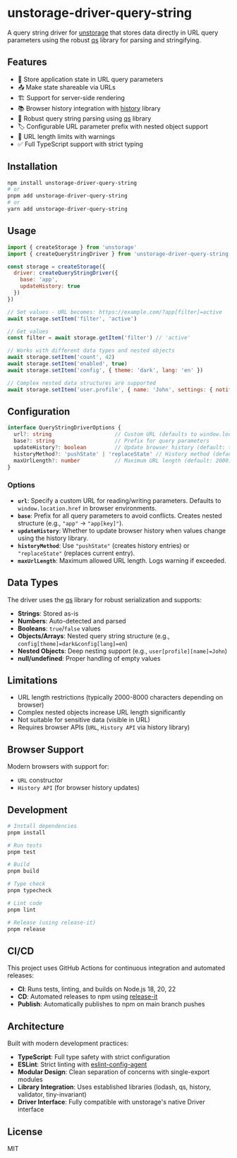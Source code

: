 # unstorage-driver-query-string

A query string driver for [unstorage](https://github.com/unjs/unstorage) that stores data directly in URL query parameters using the robust [qs](https://github.com/ljharb/qs) library for parsing and stringifying.

## Features

- 🔗 Store application state in URL query parameters
- 📤 Make state shareable via URLs
- 🏗️ Support for server-side rendering
- 📚 Browser history integration with [history](https://github.com/ReactTraining/history) library
- 🎯 Robust query string parsing using [qs](https://github.com/ljharb/qs) library
- 🏷️ Configurable URL parameter prefix with nested object support
- 📏 URL length limits with warnings
- ✅ Full TypeScript support with strict typing

## Installation

```bash
npm install unstorage-driver-query-string
# or
pnpm add unstorage-driver-query-string
# or
yarn add unstorage-driver-query-string
```

## Usage

```javascript
import { createStorage } from 'unstorage'
import { createQueryStringDriver } from 'unstorage-driver-query-string'

const storage = createStorage({
  driver: createQueryStringDriver({
    base: 'app',
    updateHistory: true
  })
})

// Set values - URL becomes: https://example.com/?app[filter]=active
await storage.setItem('filter', 'active')

// Get values
const filter = await storage.getItem('filter') // 'active'

// Works with different data types and nested objects
await storage.setItem('count', 42)
await storage.setItem('enabled', true)
await storage.setItem('config', { theme: 'dark', lang: 'en' })

// Complex nested data structures are supported
await storage.setItem('user.profile', { name: 'John', settings: { notifications: true } })
```

## Configuration

```typescript
interface QueryStringDriverOptions {
  url?: string                    // Custom URL (defaults to window.location)
  base?: string                   // Prefix for query parameters
  updateHistory?: boolean         // Update browser history (default: true)
  historyMethod?: 'pushState' | 'replaceState' // History method (default: 'pushState')
  maxUrlLength?: number           // Maximum URL length (default: 2000)
}
```

### Options

- **`url`**: Specify a custom URL for reading/writing parameters. Defaults to `window.location.href` in browser environments.
- **`base`**: Prefix for all query parameters to avoid conflicts. Creates nested structure (e.g., `"app"` → `"app[key]"`).
- **`updateHistory`**: Whether to update browser history when values change using the history library.
- **`historyMethod`**: Use `"pushState"` (creates history entries) or `"replaceState"` (replaces current entry).
- **`maxUrlLength`**: Maximum allowed URL length. Logs warning if exceeded.

## Data Types

The driver uses the [qs](https://github.com/ljharb/qs) library for robust serialization and supports:

- **Strings**: Stored as-is
- **Numbers**: Auto-detected and parsed
- **Booleans**: `true`/`false` values
- **Objects/Arrays**: Nested query string structure (e.g., `config[theme]=dark&config[lang]=en`)
- **Nested Objects**: Deep nesting support (e.g., `user[profile][name]=John`)
- **null/undefined**: Proper handling of empty values

## Limitations

- URL length restrictions (typically 2000-8000 characters depending on browser)
- Complex nested objects increase URL length significantly
- Not suitable for sensitive data (visible in URL)
- Requires browser APIs (`URL`, `History API` via history library)

## Browser Support

Modern browsers with support for:
- `URL` constructor
- `History API` (for browser history updates)

## Development

```bash
# Install dependencies
pnpm install

# Run tests
pnpm test

# Build
pnpm build

# Type check
pnpm typecheck

# Lint code
pnpm lint

# Release (using release-it)
pnpm release
```

## CI/CD

This project uses GitHub Actions for continuous integration and automated releases:

- **CI**: Runs tests, linting, and builds on Node.js 18, 20, 22
- **CD**: Automated releases to npm using [release-it](https://github.com/release-it/release-it)
- **Publish**: Automatically publishes to npm on main branch pushes

## Architecture

Built with modern development practices:
- **TypeScript**: Full type safety with strict configuration
- **ESLint**: Strict linting with [eslint-config-agent](https://github.com/vercel/style-guide/tree/canary/eslint)
- **Modular Design**: Clean separation of concerns with single-export modules
- **Library Integration**: Uses established libraries (lodash, qs, history, validator, tiny-invariant)
- **Driver Interface**: Fully compatible with unstorage's native Driver interface

## License

MIT